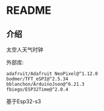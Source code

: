 # README

## 介绍
太空人天气时钟

外部库:

    adafruit/Adafruit NeoPixel@^1.12.0
    bodmer/TFT_eSPI@^2.5.34
    bblanchon/ArduinoJson@^6.21.3
    fbiego/ESP32Time@^2.0.4

基于Esp32-s3